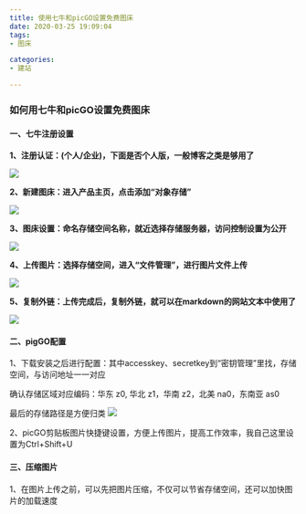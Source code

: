 ```yaml
---
title: 使用七牛和picGO设置免费图床
date: 2020-03-25 19:09:04
tags: 
- 图床

categories:
- 建站

---
```


### 如何用七牛和picGO设置免费图床 


#### 一、七牛注册设置

**1、注册认证：(个人/企业)，下面是否个人版，一般博客之类是够用了**

![](http://q92hyc32h.bkt.clouddn.com/blog_picgo/20200421113913.png)


**2、新建图床：进入产品主页，点击添加“对象存储”**

![](http://q92hyc32h.bkt.clouddn.com/blog_picgo/20200421114735.png)


**3、图床设置：命名存储空间名称，就近选择存储服务器，访问控制设置为公开**

![](http://q92hyc32h.bkt.clouddn.com/blog_picgo/20200421115311.png)


**4、上传图片：选择存储空间，进入“文件管理”，进行图片文件上传**

![](http://q92hyc32h.bkt.clouddn.com/blog_picgo/20200421115849.png)


**5、复制外链：上传完成后，复制外链，就可以在markdown的网站文本中使用了**

![](http://q92hyc32h.bkt.clouddn.com/blog_picgo/20200421120245.png)




#### 二、pigGO配置

1、下载安装之后进行配置：其中accesskey、secretkey到“密钥管理”里找，存储空间，与访问地址一一对应

确认存储区域对应编码：华东 z0, 华北 z1，华南 z2，北美 na0，东南亚 as0

最后的存储路径是方便归类
![](http://q92hyc32h.bkt.clouddn.com/blog_picgo/20200421120621.png)

2、picGO剪贴板图片快捷键设置，方便上传图片，提高工作效率，我自己这里设置为Ctrl+Shift+U


#### 三、压缩图片

1、在图片上传之前，可以先把图片压缩，不仅可以节省存储空间，还可以加快图片的加载速度